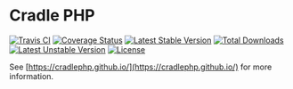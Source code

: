 # Cradle PHP

[![Travis CI](https://travis-ci.org/CradlePHP/packages.svg?branch=master)](https://travis-ci.org/CradlePHP/packages)
[![Coverage Status](https://coveralls.io/repos/github/CradlePHP/Cradle/badge.svg?branch=master)](https://coveralls.io/github/CradlePHP/Cradle?branch=master)
[![Latest Stable Version](https://poser.pugx.org/cradlephp/packages/v/stable)](https://packagist.org/packages/cradlephp/packages)
[![Total Downloads](https://poser.pugx.org/cradlephp/packages/downloads)](https://packagist.org/packages/cradlephp/packages)
[![Latest Unstable Version](https://poser.pugx.org/cradlephp/packages/v/unstable)](https://packagist.org/packages/cradlephp/packages)
[![License](https://poser.pugx.org/cradlephp/packages/license)](https://packagist.org/packages/cradlephp/packages)

See [https://cradlephp.github.io/](https://cradlephp.github.io/) for more information.